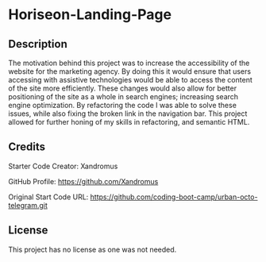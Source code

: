 # Horiseon-Landing-Page

## Description

The motivation behind this project was to increase the accessibility of the website for the marketing agency.  By doing this it would ensure that users accessing with assistive technologies would be able to access the content of the site more efficiently.  These changes would also allow for better positioning of the site as a whole in search engines; increasing search engine optimization.  By refactoring the code I was able to solve these issues, while also fixing the broken link in the navigation bar.  This project allowed for further honing of my skills in refactoring, and semantic HTML.   


## Credits

Starter Code Creator: Xandromus

GitHub Profile: https://github.com/Xandromus

Original Start Code URL:
https://github.com/coding-boot-camp/urban-octo-telegram.git


## License

This project has no license as one was not needed.

